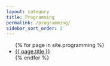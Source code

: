 ```yaml
---
layout: category
title: Programming
permalink: /programming/
sidebar_sort_order: 2
---
```


<ul>
  {% for page in site.programming %}
    <li>
      <a href="{{ page.url }}">{{ page.title }}</a>
    </li>
  {% endfor %}
</ul>
